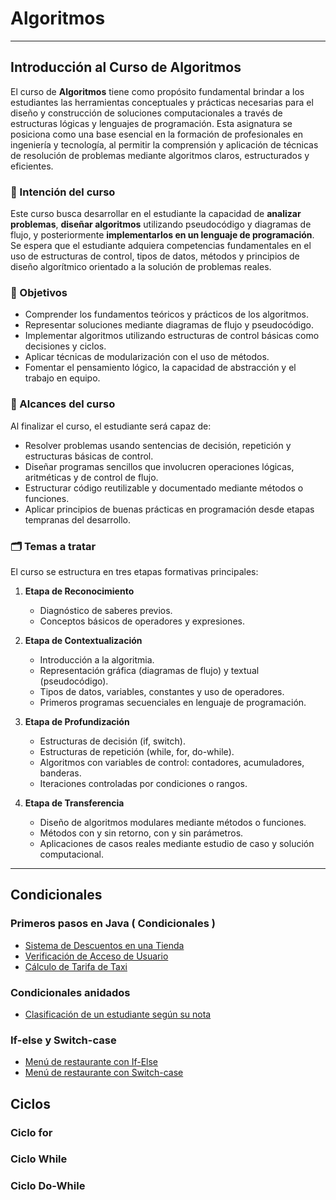 # Algoritmos 

---

## Introducción al Curso de Algoritmos

El curso de **Algoritmos** tiene como propósito fundamental brindar a los estudiantes las herramientas conceptuales y prácticas necesarias para el diseño y construcción de soluciones computacionales a través de estructuras lógicas y lenguajes de programación. Esta asignatura se posiciona como una base esencial en la formación de profesionales en ingeniería y tecnología, al permitir la comprensión y aplicación de técnicas de resolución de problemas mediante algoritmos claros, estructurados y eficientes.

### 🎯 Intención del curso

Este curso busca desarrollar en el estudiante la capacidad de **analizar problemas**, **diseñar algoritmos** utilizando pseudocódigo y diagramas de flujo, y posteriormente **implementarlos en un lenguaje de programación**. Se espera que el estudiante adquiera competencias fundamentales en el uso de estructuras de control, tipos de datos, métodos y principios de diseño algorítmico orientado a la solución de problemas reales.

### 🧠 Objetivos

- Comprender los fundamentos teóricos y prácticos de los algoritmos.
- Representar soluciones mediante diagramas de flujo y pseudocódigo.
- Implementar algoritmos utilizando estructuras de control básicas como decisiones y ciclos.
- Aplicar técnicas de modularización con el uso de métodos.
- Fomentar el pensamiento lógico, la capacidad de abstracción y el trabajo en equipo.

### 📌 Alcances del curso

Al finalizar el curso, el estudiante será capaz de:
- Resolver problemas usando sentencias de decisión, repetición y estructuras básicas de control.
- Diseñar programas sencillos que involucren operaciones lógicas, aritméticas y de control de flujo.
- Estructurar código reutilizable y documentado mediante métodos o funciones.
- Aplicar principios de buenas prácticas en programación desde etapas tempranas del desarrollo.

### 🗂️ Temas a tratar

El curso se estructura en tres etapas formativas principales:

1. **Etapa de Reconocimiento**
   - Diagnóstico de saberes previos.
   - Conceptos básicos de operadores y expresiones.

2. **Etapa de Contextualización**
   - Introducción a la algoritmia.
   - Representación gráfica (diagramas de flujo) y textual (pseudocódigo).
   - Tipos de datos, variables, constantes y uso de operadores.
   - Primeros programas secuenciales en lenguaje de programación.

3. **Etapa de Profundización**
   - Estructuras de decisión (if, switch).
   - Estructuras de repetición (while, for, do-while).
   - Algoritmos con variables de control: contadores, acumuladores, banderas.
   - Iteraciones controladas por condiciones o rangos.

4. **Etapa de Transferencia**
   - Diseño de algoritmos modulares mediante métodos o funciones.
   - Métodos con y sin retorno, con y sin parámetros.
   - Aplicaciones de casos reales mediante estudio de caso y solución computacional.

---

## Condicionales

### Primeros pasos en Java ( Condicionales ) 
- [Sistema de Descuentos en una Tienda](https://github.com/esteban3622/Algoritmos_2025_1/blob/eaabf45635f1deaca373ef5a6a0cd91f4e2fef9d/SistemaDescuentosTienda.java)
- [Verificación de Acceso de Usuario](https://github.com/esteban3622/Algoritmos_2025_1/blob/eaabf45635f1deaca373ef5a6a0cd91f4e2fef9d/VerificacionAccesoUsuario.java)
- [Cálculo de Tarifa de Taxi](https://github.com/esteban3622/Algoritmos_2025_1/blob/e6a63eb63be0799b766d629884fd7aa0d83c4a67/CalculoTarifaTaxi.java)

### Condicionales anidados

- [Clasificación de un estudiante según su nota](https://github.com/esteban3622/Algoritmos_2025_1/blob/eaabf45635f1deaca373ef5a6a0cd91f4e2fef9d/ClasificacionEstudiante.java)

### If-else y Switch-case

- [Menú de restaurante con If-Else](https://github.com/esteban3622/Algoritmos_2025_1/blob/eaabf45635f1deaca373ef5a6a0cd91f4e2fef9d/MenuRestauranteIf.java)
- [Menú de restaurante con Switch-case](https://github.com/esteban3622/Algoritmos_2025_1/blob/eaabf45635f1deaca373ef5a6a0cd91f4e2fef9d/MenuRestauranteSwitch.java)

## Ciclos

### Ciclo for 

### Ciclo While 

### Ciclo Do-While
